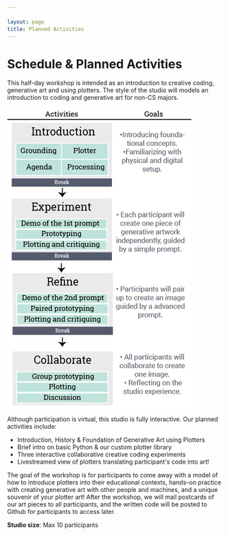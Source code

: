 ```yaml
---

layout: page
title: Planned Activities
---
```


# Schedule & Planned Activities

This half-day workshop is intended as an introduction to creative coding, generative art and using plotters. The style of the studio will models an introduction to coding and generative art for non-CS majors.

![Proposed Schedule](/assets/party_timeline.jpg)

Although participation is virtual, this studio is fully interactive. Our planned activities include:
 - Introduction, History & Foundation of Generative Art using Plotters
 - Brief intro on basic Python & our custom plotter library
 - Three interactive collaborative creative coding experiments
 - Livestreamed view of plotters translating participant's code into art!

The goal of the workshop is for participants to come away with a model of how to introduce plotters into their educational contexts, hands-on practice with creating generative art with other people and machines, and a unique souvenir of your plotter art! After the workshop, we will mail postcards of our art pieces to all participants, and the written code will be posted to Github for participants to access later.  

**Studio size**: Max 10 participants


